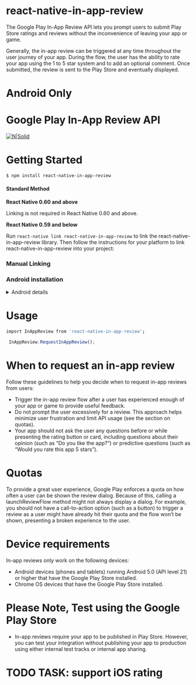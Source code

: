# react-native-in-app-review
The Google Play In-App Review API lets you prompt users to submit Play Store ratings and reviews without the inconvenience of leaving your app or game.

Generally, the in-app review can be triggered at any time throughout the user journey of your app. During the flow, the user has the ability to rate your app using the 1 to 5 star system and to add an optional comment. Once submitted, the review is sent to the Play Store and eventually displayed.

# Android Only

# Google Play In-App Review API
[![N|Solid](https://developer.android.com/images/google/play/in-app-review/iar-flow.jpg)](https://developer.android.com/guide/playcore/in-app-review)

# Getting Started
```sh
$ npm install react-native-in-app-review
```
#### Standard Method

**React Native 0.60 and above**

Linking is not required in React Native 0.60 and above.

**React Native 0.59 and below**

Run `react-native link react-native-in-app-review` to link the react-native-in-app-review library.
Then follow the instructions for your platform to link react-native-in-app-review into your project:

### Manual Linking
### Android installation 
<details>
  <summary>Android details</summary>

Run `react-native link react-native-in-app-review` to link the react-native-in-app-review library.

#### **android/settings.gradle**

```gradle
include ':react-native-in-app-review'
project(':react-native-in-app-review').projectDir = new File(rootProject.projectDir, '../node_modules/react-native-in-app-review/android')
```

#### **android/app/build.gradle**

From version >= 5.0.0, you have to apply these changes:

```diff
dependencies {
   ...
+    implementation project(':react-native-in-app-review')
}
```

#### **android/gradle.properties**

Migrating to AndroidX (needs version >= 5.0.0):

```gradle.properties
android.useAndroidX=true
android.enableJetifier=true
```

#### **Then, in android/app/src/main/java/your/package/MainApplication.java:**

On top, where imports are:

```java
import com.ibits.react_native_in_app_review.AppReviewPackage;
```

```java
@Override
protected List<ReactPackage> getPackages() {
    return Arrays.asList(
            new MainReactPackage(),
            new AppReviewPackage()
    );
}
```
</details>


# Usage 
```sh
import InAppReview from 'react-native-in-app-review';
```

```javascript
 InAppReview.RequestInAppReview();
```

# When to request an in-app review

 Follow these guidelines to help you decide when to request in-app reviews from users:

* Trigger the in-app review flow after a user has experienced enough of your app or game to provide useful feedback.
* Do not prompt the user excessively for a review. This approach helps minimize user frustration and limit API usage (see the section on quotas).
* Your app should not ask the user any questions before or while presenting the rating button or card, including questions about their opinion (such as “Do you like the app?”) or predictive questions (such as “Would you rate this app 5 stars”).

# Quotas
To provide a great user experience, Google Play enforces a quota on how often a user can be shown the review dialog. Because of this, calling a launchReviewFlow method might not always display a dialog. For example, you should not have a call-to-action option (such as a button) to trigger a review as a user might have already hit their quota and the flow won’t be shown, presenting a broken experience to the user.

# Device requirements
In-app reviews only work on the following devices:

* Android devices (phones and tablets) running Android 5.0 (API level 21) or higher that have the Google Play Store installed.
* Chrome OS devices that have the Google Play Store installed.

# Please Note, Test using the Google Play Store
* In-app reviews require your app to be published in Play Store. However, you can test your integration without publishing your app to production using either internal test tracks or internal app sharing.



# TODO TASK: support iOS rating 
